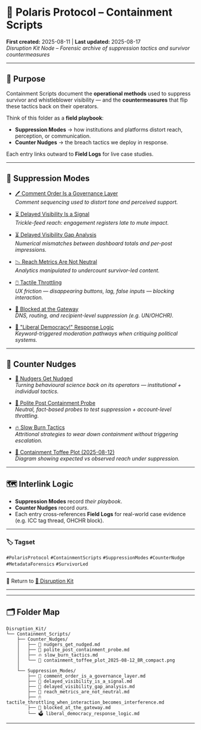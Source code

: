 # 🧨 Polaris Protocol – Containment Scripts  
**First created:** 2025-08-11 | **Last updated:** 2025-08-17  
*Disruption Kit Node – Forensic archive of suppression tactics and survivor countermeasures*  

---

## 📌 Purpose  
Containment Scripts document the **operational methods** used to suppress survivor and whistleblower visibility — and the **countermeasures** that flip these tactics back on their operators.  

Think of this folder as a **field playbook**:  
- **Suppression Modes** → how institutions and platforms distort reach, perception, or communication.  
- **Counter Nudges** → the breach tactics we deploy in response.  

Each entry links outward to **Field Logs** for live case studies.  

---

## 📂 Suppression Modes  

- [🖊️ Comment Order Is a Governance Layer](./🖊️_comment_order_is_a_governance_layer.md)  
  *Comment sequencing used to distort tone and perceived support.*  

- [⏳ Delayed Visibility Is a Signal](./⏳_delayed_visibility_is_a_signal.md)  
  *Trickle-feed reach: engagement registers late to mute impact.*  

- [⏳ Delayed Visibility Gap Analysis](./⏳_delayed_visibility_gap_analysis.md)  
  *Numerical mismatches between dashboard totals and per-post impressions.*  

- [📉 Reach Metrics Are Not Neutral](./📉_reach_metrics_are_not_neutral.md)  
  *Analytics manipulated to undercount survivor-led content.*  

- [🖱️ Tactile Throttling](./🖱️_tactile_throttling_when_interaction_becomes_interference.md)  
  *UX friction — disappearing buttons, lag, false inputs — blocking interaction.*  

- [🚫 Blocked at the Gateway](./🚫_blocked_at_the_gateway.md)  
  *DNS, routing, and recipient-level suppression (e.g. UN/OHCHR).*  

- [📄 "Liberal Democracy!" Response Logic](./📄_liberal_democracy_response_logic.md)  
  *Keyword-triggered moderation pathways when critiquing political systems.*  

---

## 📂 Counter Nudges  

- [🧨 Nudgers Get Nudged](../🧨_nudgers_get_nudged.md)  
  *Turning behavioural science back on its operators — institutional + individual tactics.*  

- [🧨 Polite Post Containment Probe](./🧨_polite_post_containment_probe.md)  
  *Neutral, fact-based probes to test suppression + account-level throttling.*  

- [🔥 Slow Burn Tactics](./🔥_slow_burn_tactics.md)  
  *Attritional strategies to wear down containment without triggering escalation.*  

- [🍬 Containment Toffee Plot (2025-08-12)](./🍬_containment_toffee_plot_2025-08-12_BR_compact.png)  
  *Diagram showing expected vs observed reach under suppression.*  

---

## 🗺️ Interlink Logic  
- **Suppression Modes** record *their playbook*.  
- **Counter Nudges** record *ours*.  
- Each entry cross-references **Field Logs** for real-world case evidence (e.g. ICC tag thread, OHCHR block).  

---

### 🏷️ Tagset  
`#PolarisProtocol` `#ContainmentScripts` `#SuppressionModes` `#CounterNudge` `#MetadataForensics` `#SurvivorLed`  

---

🔗 Return to [📁 Disruption Kit](../README.md)  

---

---

## 🗂️ Folder Map  

```
Disruption_Kit/
└── Containment_Scripts/
    ├── Counter_Nudges/
    │   ├── 🧨 nudgers_get_nudged.md
    │   ├── 🧨 polite_post_containment_probe.md
    │   ├── 🔥 slow_burn_tactics.md
    │   └── 🍬 containment_toffee_plot_2025-08-12_BR_compact.png
    │
    └── Suppression_Modes/
        ├── 🧨 comment_order_is_a_governance_layer.md
        ├── 🧨 delayed_visibility_is_a_signal.md
        ├── 🧨 delayed_visibility_gap_analysis.md
        ├── 🧨 reach_metrics_are_not_neutral.md
        ├── 🖱 tactile_throttling_when_interaction_becomes_interference.md
        ├── 🚫 blocked_at_the_gateway.md
        └── 🗳️ liberal_democracy_response_logic.md
```

---
